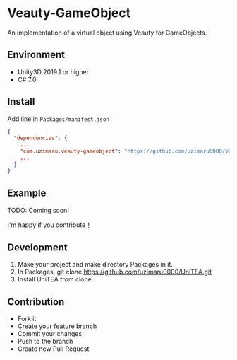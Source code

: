 # Veauty-GameObject

An implementation of a virtual object using Veauty for GameObjects.

## Environment

- Unity3D 2019.1 or higher
- C# 7.0

## Install

Add line in `Packages/manifest.json`

```json
{
  "dependencies": {
    ...
    "com.uzimaru.veauty-gameobject": "https://github.com/uzimaru0000/Veauty-GameObject.git",
    ...
  }
}
```

## Example
TODO: Coming soon!

I'm happy if you contribute！

## Development
1. Make your project and make directory Packages in it.
2. In Packages, git clone https://github.com/uzimaru0000/UniTEA.git
3. Install UniTEA from clone.

## Contribution

- Fork it
- Create your feature branch
- Commit your changes
- Push to the branch
- Create new Pull Request
